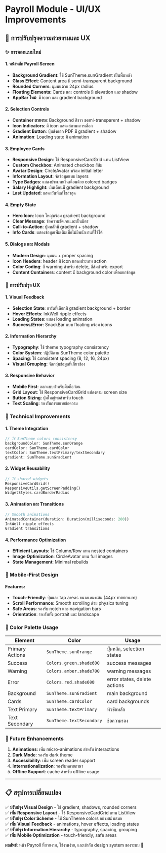 # Payroll Module - UI/UX Improvements

## 🎨 การปรับปรุงความสวยงามและ UX

### ✨ การออกแบบใหม่

#### 1. **หน้าหลัก Payroll Screen**
- **Background Gradient**: ใช้ SunTheme.sunGradient เป็นพื้นหลัง
- **Glass Effect**: Content area มี semi-transparent background
- **Rounded Corners**: มุมมนด้วย 24px radius
- **Floating Elements**: Cards และ controls มี elevation และ shadow
- **AppBar ใหม่**: มี icon และ gradient background

#### 2. **Selection Controls**
- **Container สวยงาม**: Background สีขาว semi-transparent + shadow
- **Icon Indicators**: มี icon แสดงสถานะการเลือก
- **Gradient Button**: ปุ่มส่งออก PDF มี gradient + shadow
- **Animation**: Loading state มี animation

#### 3. **Employee Cards** 
- **Responsive Design**: ใช้ ResponsiveCardGrid แทน ListView
- **Custom Checkbox**: Animated checkbox สีส้ม
- **Avatar Design**: CircleAvatar พร้อม initial letter
- **Information Layout**: จัดข้อมูลแบบ layers
- **Type Badges**: แสดงประเภทเงินเดือนด้วย colored badges
- **Salary Highlight**: เงินเดือนมี gradient background
- **Last Updated**: แสดงวันที่แก้ไขล่าสุด

#### 4. **Empty State**
- **Hero Icon**: Icon ใหญ่พร้อม gradient background
- **Clear Message**: ข้อความชัดเจนและเป็นมิตร
- **Call-to-Action**: ปุ่มหลักมี gradient + shadow
- **Info Cards**: แสดงข้อมูลเพิ่มเติมเมื่อไม่มีพนักงานที่ใช้ได้

#### 5. **Dialogs และ Modals**
- **Modern Design**: มุมมน + proper spacing
- **Icon Headers**: header มี icon แสดงประเภท action
- **Color Coding**: สี warning สำหรับ delete, สีส้มสำหรับ export
- **Content Containers**: content มี background color เพื่อแยกข้อมูล

### 🎯 การปรับปรุง UX

#### 1. **Visual Feedback**
- **Selection State**: การ์ดที่เลือกมี gradient background + border
- **Hover Effects**: InkWell ripple effects
- **Loading States**: แสดง loading animation
- **Success/Error**: SnackBar แบบ floating พร้อม icons

#### 2. **Information Hierarchy**
- **Typography**: ใช้ theme typography consistency
- **Color System**: ปฏิบัติตาม SunTheme color palette
- **Spacing**: ใช้ consistent spacing (8, 12, 16, 24px)
- **Visual Grouping**: จัดกลุ่มข้อมูลที่เกี่ยวข้อง

#### 3. **Responsive Behavior**
- **Mobile First**: ออกแบบสำหรับมือถือก่อน
- **Grid Layout**: ใช้ ResponsiveCardGrid แปลงตาม screen size
- **Button Sizing**: ปุ่มใหญ่พอสำหรับ touch
- **Text Scaling**: รองรับการขยายข้อความ

### 🔧 Technical Improvements

#### 1. **Theme Integration**
```dart
// ใช้ SunTheme colors consistency
backgroundColor: SunTheme.sunOrange
cardColor: SunTheme.cardColor
textColor: SunTheme.textPrimary/textSecondary
gradient: SunTheme.sunGradient
```

#### 2. **Widget Reusability**
```dart
// ใช้ shared widgets
ResponsiveCardGrid()
ResponsiveUtils.getScreenPadding()
WidgetStyles.cardBorderRadius
```

#### 3. **Animation และ Transitions**
```dart
// Smooth animations
AnimatedContainer(duration: Duration(milliseconds: 200))
InkWell ripple effects
Gradient transitions
```

#### 4. **Performance Optimization**
- **Efficient Layouts**: ใช้ Column/Row แทน nested containers
- **Image Optimization**: CircleAvatar แทน full images
- **State Management**: Minimal rebuilds

### 📱 Mobile-First Design

#### Features:
- **Touch-Friendly**: ปุ่มและ tap areas ขนาดเหมาะสม (44px minimum)
- **Scroll Performance**: Smooth scrolling ด้วย physics tuning
- **Safe Areas**: รองรับ notch และ navigation bars
- **Orientation**: รองรับทั้ง portrait และ landscape

### 🎨 Color Palette Usage

| Element | Color | Usage |
|---------|-------|-------|
| Primary Actions | `SunTheme.sunOrange` | ปุ่มหลัก, selection states |
| Success | `Colors.green.shade600` | success messages |
| Warning | `Colors.amber.shade700` | warning messages |
| Error | `Colors.red.shade600` | error states, delete actions |
| Background | `SunTheme.sunGradient` | main background |
| Cards | `SunTheme.cardColor` | card backgrounds |
| Text Primary | `SunTheme.textPrimary` | หัวข้อหลัก |
| Text Secondary | `SunTheme.textSecondary` | ข้อความรอง |

### 🚀 Future Enhancements

1. **Animations**: เพิ่ม micro-animations สำหรับ interactions
2. **Dark Mode**: รองรับ dark theme
3. **Accessibility**: เพิ่ม screen reader support
4. **Internationalization**: รองรับหลายภาษา
5. **Offline Support**: cache สำหรับ offline usage

---

## 📋 สรุปการเปลี่ยนแปลง

✅ **ปรับปรุง Visual Design** - ใช้ gradient, shadows, rounded corners  
✅ **เพิ่ม Responsive Layout** - ใช้ ResponsiveCardGrid แทน ListView  
✅ **ปรับปรุง Color Scheme** - ใช้ SunTheme colors อย่างสม่ำเสมอ  
✅ **เพิ่ม Visual Feedback** - animations, hover effects, loading states  
✅ **ปรับปรุง Information Hierarchy** - typography, spacing, grouping  
✅ **เพิ่ม Mobile Optimization** - touch-friendly, safe areas  

**ผลลัพธ์**: หน้า Payroll ที่สวยงาม, ใช้งานง่าย, และเข้ากับ design system ของระบบ 🎉
